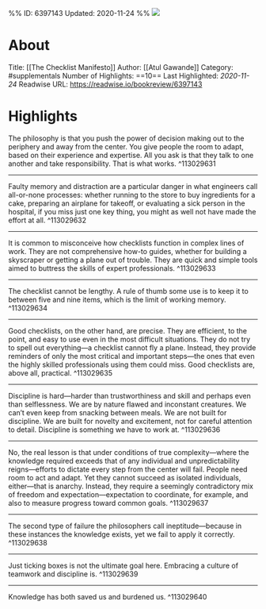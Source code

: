 %%
ID: 6397143
Updated: 2020-11-24
%%
![](https://images-na.ssl-images-amazon.com/images/I/41Qn40zaexL._SL500_.jpg)

# About
Title: [[The Checklist Manifesto]]
Author: [[Atul Gawande]]
Category: #supplementals
Number of Highlights: ==10==
Last Highlighted: *2020-11-24*
Readwise URL: https://readwise.io/bookreview/6397143

# Highlights 
The philosophy is that you push the power of decision making out to the periphery and away from the center. You give people the room to adapt, based on their experience and expertise. All you ask is that they talk to one another and take responsibility. That is what works.  ^113029631

---

Faulty memory and distraction are a particular danger in what engineers call all-or-none processes: whether running to the store to buy ingredients for a cake, preparing an airplane for takeoff, or evaluating a sick person in the hospital, if you miss just one key thing, you might as well not have made the effort at all.  ^113029632

---

It is common to misconceive how checklists function in complex lines of work. They are not comprehensive how-to guides, whether for building a skyscraper or getting a plane out of trouble. They are quick and simple tools aimed to buttress the skills of expert professionals.  ^113029633

---

The checklist cannot be lengthy. A rule of thumb some use is to keep it to between five and nine items, which is the limit of working memory.  ^113029634

---

Good checklists, on the other hand, are precise. They are efficient, to the point, and easy to use even in the most difficult situations. They do not try to spell out everything—a checklist cannot fly a plane. Instead, they provide reminders of only the most critical and important steps—the ones that even the highly skilled professionals using them could miss. Good checklists are, above all, practical.  ^113029635

---

Discipline is hard—harder than trustworthiness and skill and perhaps even than selflessness. We are by nature flawed and inconstant creatures. We can’t even keep from snacking between meals. We are not built for discipline. We are built for novelty and excitement, not for careful attention to detail. Discipline is something we have to work at.  ^113029636

---

No, the real lesson is that under conditions of true complexity—where the knowledge required exceeds that of any individual and unpredictability reigns—efforts to dictate every step from the center will fail. People need room to act and adapt. Yet they cannot succeed as isolated individuals, either—that is anarchy. Instead, they require a seemingly contradictory mix of freedom and expectation—expectation to coordinate, for example, and also to measure progress toward common goals.  ^113029637

---

The second type of failure the philosophers call ineptitude—because in these instances the knowledge exists, yet we fail to apply it correctly.  ^113029638

---

Just ticking boxes is not the ultimate goal here. Embracing a culture of teamwork and discipline is.  ^113029639

---

Knowledge has both saved us and burdened us.  ^113029640

